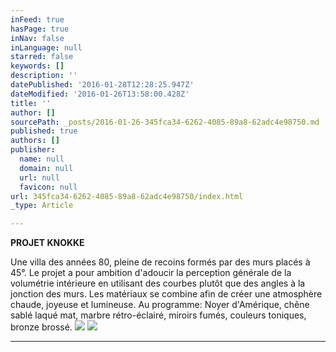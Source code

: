 ```yaml
---
inFeed: true
hasPage: true
inNav: false
inLanguage: null
starred: false
keywords: []
description: ''
datePublished: '2016-01-28T12:28:25.947Z'
dateModified: '2016-01-26T13:58:00.428Z'
title: ''
author: []
sourcePath: _posts/2016-01-26-345fca34-6262-4085-89a8-62adc4e98750.md
published: true
authors: []
publisher:
  name: null
  domain: null
  url: null
  favicon: null
url: 345fca34-6262-4085-89a8-62adc4e98750/index.html
_type: Article

---
```

**PROJET KNOKKE**

Une villa des années 80, pleine de recoins formés par des murs placés à 45°. Le projet a pour ambition d'adoucir la perception générale de la volumétrie intérieure en utilisant des courbes plutôt que des angles à la jonction des murs. Les matériaux se combine afin de créer une atmosphère chaude, joyeuse et lumineuse. Au programme: Noyer d'Amérique, chêne sablé laqué mat, marbre rétro-éclairé, miroirs fumés, couleurs toniques, bronze brossé. ![](https://the-grid-user-content.s3-us-west-2.amazonaws.com/79bab11a-3164-4f45-85ee-bdae7a28248b.jpg)
![](https://the-grid-user-content.s3-us-west-2.amazonaws.com/8faf8e00-587d-49cb-9972-39a9675248fc.jpg)

****